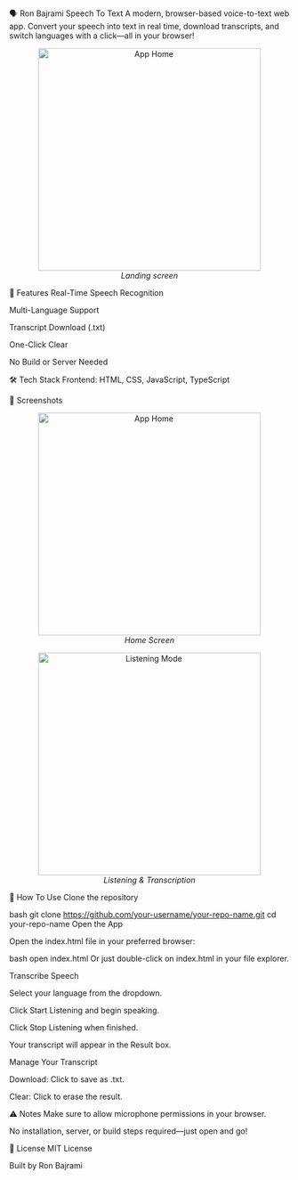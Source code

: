 🗣️ Ron Bajrami Speech To Text
A modern, browser-based voice-to-text web app. Convert your speech into text in real time, download transcripts, and switch languages with a click—all in your browser!

<p align="center"> <img src="Front.png" alt="App Home" width="400"/> <br> <em>Landing screen</em> </p>
🚀 Features
Real-Time Speech Recognition

Multi-Language Support

Transcript Download (.txt)

One-Click Clear

No Build or Server Needed

🛠️ Tech Stack
Frontend: HTML, CSS, JavaScript, TypeScript

📸 Screenshots
<p align="center"> <img src="Front.png" alt="App Home" width="400"/> <br> <em>Home Screen</em> </p> <p align="center"> <img src="Listening.png" alt="Listening Mode" width="400"/> <br> <em>Listening & Transcription</em> </p>
📝 How To Use
Clone the repository

bash
git clone https://github.com/your-username/your-repo-name.git
cd your-repo-name
Open the App

Open the index.html file in your preferred browser:

bash
open index.html
Or just double-click on index.html in your file explorer.

Transcribe Speech

Select your language from the dropdown.

Click Start Listening and begin speaking.

Click Stop Listening when finished.

Your transcript will appear in the Result box.

Manage Your Transcript

Download: Click to save as .txt.

Clear: Click to erase the result.

⚠️ Notes
Make sure to allow microphone permissions in your browser.

No installation, server, or build steps required—just open and go!

📄 License
MIT License

Built by Ron Bajrami
